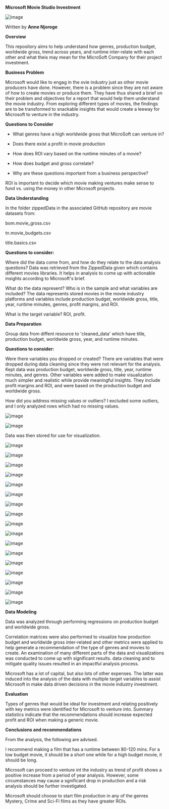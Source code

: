 **Microsoft Movie Studio Investment**

![image](https://github.com/Annegit1/dsc-phase-1-project_Anne_Njoroge/assets/151770828/a81fecb5-375f-42a8-a543-47c0c6cf5921)

Written by **Anne Njoroge**

**Overview**

This repository aims to help understand how genres, production budget, worldwide gross, trend across years, and runtime inter-relate with each other and what theis may mean for the MicroSoft Company for their project investment. 

**Business Problem**

Microsoft would like to engag in the ovie industry just as other movie producers have done. However, there is a problem since they are not aware of how to create movies or produce them. They have thus shared a brief on their problem and objectives for a report that would help them understand the movie industry. From exploring different types of movies, the findings are to be transformed to snackable insights that would create a leeway for Microsoft to venture in the industry.

**Questions to Consider**
- What genres have a high worldwide gross that MicroSoft can venture in?
  
- Does there exist a profit in movie production

- How does ROI vary based on the runtime minutes of a movie?
  
- How does budget and gross correlate?

- Why are these questions important from a business perspective?
  
ROI is important to decide which movie making ventures make sense to fund vs. using the money in other Microsoft projects.

**Data Understanding**

In the folder zippedData in the associated GitHub repository are movie datasets from:

bom.movie_gross.csv

tn.movie_budgets.csv

title.basics.csv


**Questions to consider:**

Where did the data come from, and how do they relate to the data analysis questions?
Data was retrieved from the ZippedData given which contains different movies libraries. 
It helps in analysis to come up with actionable insights according to Microsoft's brief.

What do the data represent? Who is in the sample and what variables are included?
The data represents stored movies in the movie industry platforms and variables include production budget, worldwide gross, title, year, runtime minutes, genres, profit margins, and ROI.

What is the target variable?
ROI, profit.



**Data Preparation**

Group data from diffent resource to 'cleaned_data' which have title, production budget, worldwide gross, year, and runtime minutes.

**Questions to consider:**

Were there variables you dropped or created?
There are variables that were dropped during data cleaning since they were not relevant for the analysis. Kept data was production budget, worldwide gross, title, year, runtime minutes, and genres.
Other variables were added to make visualization much simpler and realistic while provide meaningful insights. They include profit margins and ROI, and were based on the production budget and worldwide gross.

How did you address missing values or outliers?
I excluded some outliers, and I only analyzed rows which had no missing values.

![image](https://github.com/Annegit1/dsc-phase-1-project_Anne_Njoroge/assets/151770828/7ecbbf05-a5ce-45ea-968b-c70815048f0f)

![image](https://github.com/Annegit1/dsc-phase-1-project_Anne_Njoroge/assets/151770828/c5bdc123-1448-4157-99b4-7e325a5b446c)

Data was then stored for use for visualization.

![image](https://github.com/Annegit1/dsc-phase-1-project_Anne_Njoroge/assets/151770828/bc1fee19-2e62-46ad-94b3-a5c8e8d977e7)

![image](https://github.com/Annegit1/dsc-phase-1-project_Anne_Njoroge/assets/151770828/e94b8eef-9d83-44c5-8181-f5e906c5855e)

![image](https://github.com/Annegit1/dsc-phase-1-project_Anne_Njoroge/assets/151770828/8794100e-621d-4c5e-88c5-ae17364471f7)

![image](https://github.com/Annegit1/dsc-phase-1-project_Anne_Njoroge/assets/151770828/6efedf52-9357-4374-9b46-8b4eb2f120d9)

![image](https://github.com/Annegit1/dsc-phase-1-project_Anne_Njoroge/assets/151770828/34153d91-44e5-4a13-8275-b92296df499c)

![image](https://github.com/Annegit1/dsc-phase-1-project_Anne_Njoroge/assets/151770828/4a9ad361-acaf-4ff6-931e-6a5dbcaf1ee8)

![image](https://github.com/Annegit1/dsc-phase-1-project_Anne_Njoroge/assets/151770828/a3b366f2-4f2d-4fd6-8a38-eae997bb8bd7)

![image](https://github.com/Annegit1/dsc-phase-1-project_Anne_Njoroge/assets/151770828/b3673aa2-03bf-481b-b63b-8c98288e4ecb)

![image](https://github.com/Annegit1/dsc-phase-1-project_Anne_Njoroge/assets/151770828/8b5294df-902a-4136-849b-15b9af7e6546)

![image](https://github.com/Annegit1/dsc-phase-1-project_Anne_Njoroge/assets/151770828/682fe709-fbda-4c37-b278-3d775cd9b704)

![image](https://github.com/Annegit1/dsc-phase-1-project_Anne_Njoroge/assets/151770828/f5b7f9ef-24f2-4759-87b9-8096b59113b5)

![image](https://github.com/Annegit1/dsc-phase-1-project_Anne_Njoroge/assets/151770828/653e2615-3a9e-478c-bded-034fbbaa2c33)

![image](https://github.com/Annegit1/dsc-phase-1-project_Anne_Njoroge/assets/151770828/ad36b0ce-70de-4a38-b26f-b1221a85da99)

![image](https://github.com/Annegit1/dsc-phase-1-project_Anne_Njoroge/assets/151770828/1a07cd6e-c20a-4daa-82f8-be906a745d2f)

![image](https://github.com/Annegit1/dsc-phase-1-project_Anne_Njoroge/assets/151770828/82fbf746-2322-4650-91be-e3556e55b6ac)

![image](https://github.com/Annegit1/dsc-phase-1-project_Anne_Njoroge/assets/151770828/422f97e5-bc28-4ba0-8e29-35b59bfc5f15)

![image](https://github.com/Annegit1/dsc-phase-1-project_Anne_Njoroge/assets/151770828/632fa011-1c99-46ce-900b-1df19e7b5756)

**Data Modeling**

Data was analyzed through performing regressions on production budget and worldwide gross. 

Correlation matrices were also performed to visualize how production budget and worldwide gross inter-related and other metrics were applied to help generate a recommendation of the type of genres and movies to create. An examination of many different parts of the data and visualizations was conducted to come up with significant results. data cleaning and to mitigate quality issues resulted in an impactful analysis process.

Microsoft has a lot of capital, but also lots of other expenses. The latter was induced into the analysis of the data with multiple target variables to assist Microsoft in make data driven decisions in the movie industry investment.

**Evaluation**

Types of genres that would be ideal for investment and relating positively with key metrics were identified for Microsoft to venture into. Summary statistics indicate that the recommendations should increase expected profit and ROI when making a generic movie.

**Conclusions and recommendations**

From the analysis, the following are advised.

I recommend making a film that has a runtime between 80-120 mins. For a low budget movie, it should be a short one while for a high budget movie, it should be long.

Microsoft can proceed to venture int the industry as trend of profit shows a positive increase from a period of year analysis. However, some circumstances may cause a sgnificant drop in production and a risk analysis should be further investigated.

Microsoft should choose to start film production in any of the genres Mystery, Crime and Sci-Fi films as they have greater ROIs.






